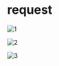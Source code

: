 # request

![1](https://github.com/user-attachments/assets/1eb237d5-a52f-43c8-98bc-e0f4ccd249d7)


![2](https://github.com/user-attachments/assets/e9bd675f-91ff-4c70-9892-aa52defb21dc)


![3](https://github.com/user-attachments/assets/0c0cfb85-3106-47e4-9f7b-77e443b16ed8)
